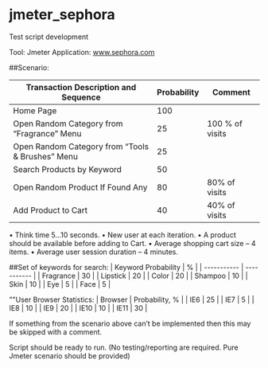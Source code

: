 # jmeter_sephora
Test script development

Tool: Jmeter
Application: www.sephora.com

##Scenario:

|Transaction Description and Sequence	| Probability | Comment |
| ----------- | ----------- | ----------- |
| Home Page	| 100	| |
| Open Random Category from “Fragrance” Menu |	25 | 100 % of visits	|
| Open Random Category from “Tools & Brushes” Menu	| 25	| |	
| Search Products by Keyword |	50	||	
| Open Random Product If Found Any	| 80	| 80% of visits |
| Add Product to Cart |	40 |	40% of visits |

•	Think time 5...10 seconds.
•	New user at each iteration.
•	A product should be available before adding to Cart.
•	Average shopping cart size – 4 items.
•	Average user session duration – 4 minutes.

##Set of keywords for search:
| Keyword	Probability | % |
| ----------- | ----------- |
| Fragrance |	30 |
| Lipstick |	20 |
| Color |	20 |
| Shampoo |	10 |
| Skin	| 10 |
| Eye	| 5 |
| Face |	5 |

""User Browser Statistics:
| Browser |	Probability, % |
| IE6	 | 25 |
| IE7 |	5 |
| IE8 |	10 |
| IE9 |	20 |
| IE10 |	10 |
| IE11 |	30 |

If something from the scenario above can’t be implemented then this may be skipped with a comment.

Script should be ready to run. (No testing/reporting are required. Pure Jmeter scenario should be provided)


